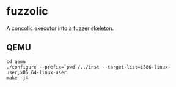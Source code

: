 # fuzzolic

A concolic executor into a fuzzer skeleton.

## QEMU
```
cd qemu
./configure --prefix=`pwd`/../inst --target-list=i386-linux-user,x86_64-linux-user
make -j4
```
